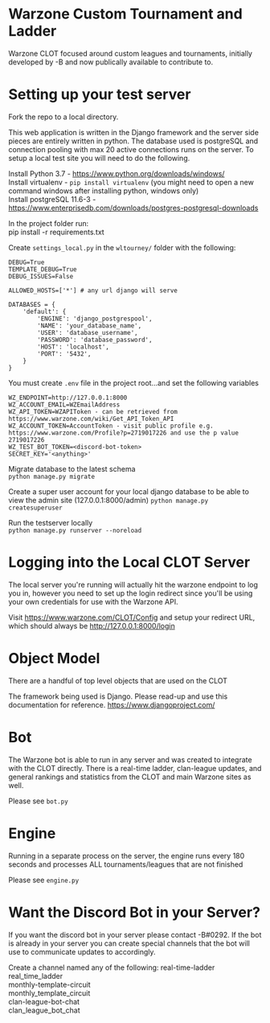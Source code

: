 # Warzone Custom Tournament and Ladder
Warzone CLOT focused around custom leagues and tournaments, initially developed by -B and now publically available to contribute to.

# Setting up your test server
Fork the repo to a local directory. 

This web application is written in the Django framework and the server side pieces are entirely written in python. The database used is postgreSQL and connection pooling with max 20 active connections runs on the server.
To setup a local test site you will need to do the following. 

Install Python 3.7 - https://www.python.org/downloads/windows/  
Install virtualenv - `pip install virtualenv` (you might need to open a new command windows after installing python, windows only)  
Install postgreSQL 11.6-3 - https://www.enterprisedb.com/downloads/postgres-postgresql-downloads  

In the project folder run:  
pip install -r requirements.txt  

Create `settings_local.py` in the `wltourney/` folder with the following:  

```
DEBUG=True  
TEMPLATE_DEBUG=True
DEBUG_ISSUES=False

ALLOWED_HOSTS=['*'] # any url django will serve  

DATABASES = {  
    'default': {  
        'ENGINE': 'django_postgrespool',  
        'NAME': 'your_database_name',  
        'USER': 'database_username',  
        'PASSWORD': 'database_password',
        'HOST': 'localhost',  
        'PORT': '5432',  
    }  
}  
```

You must create `.env` file in the project root...and set the following variables  

```
WZ_ENDPOINT=http://127.0.0.1:8000  
WZ_ACCOUNT_EMAIL=WZEmailAddress  
WZ_API_TOKEN=WZAPIToken - can be retrieved from https://www.warzone.com/wiki/Get_API_Token_API  
WZ_ACCOUNT_TOKEN=AccountToken - visit public profile e.g. https://www.warzone.com/Profile?p=2719017226 and use the p value 2719017226  
WZ_TEST_BOT_TOKEN=<discord-bot-token>
SECRET_KEY='<anything>'
```

Migrate database to the latest schema  
`python manage.py migrate`

Create a super user account for your local django database to be able to view the admin site (127.0.0.1:8000/admin)
`python manage.py createsuperuser`

Run the testserver locally  
`python manage.py runserver --noreload`

# Logging into the Local CLOT Server
The local server you're running will actually hit the warzone endpoint to log you in, however you need to set up the login redirect
since you'll be using your own credentials for use with the Warzone API. 

Visit  https://www.warzone.com/CLOT/Config and setup your redirect URL, which should always be http://127.0.0.1:8000/login

# Object Model  
There are a handful of top level objects that are used on the CLOT  

The framework being used is Django. Please read-up and use this documentation for reference. https://www.djangoproject.com/  

# Bot  
The Warzone bot is able to run in any server and was created to integrate with the CLOT directly. There is a real-time ladder, clan-league updates, and general rankings and statistics from the CLOT and main Warzone sites as well. 

Please see `bot.py`  

# Engine  
Running in a separate process on the server, the engine runs every 180 seconds and processes ALL tournaments/leagues that are not finished  

Please see `engine.py` 


# Want the Discord Bot in your Server? 
If you want the discord bot in your server please contact -B#0292. If the bot is already in your server you can create special channels that the bot will use to communicate updates to accordingly.  

Create a channel named any of the following:
real-time-ladder  
real_time_ladder  
monthly-template-circuit  
monthly_template_circuit  
clan-league-bot-chat  
clan_league_bot_chat  
